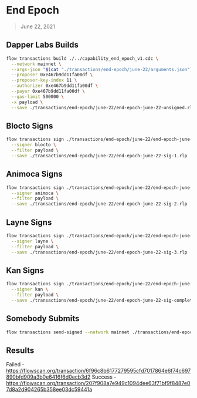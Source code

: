 # End Epoch
> June 22, 2021

## Dapper Labs Builds

```sh
flow transactions build ./../capability_end_epoch_v1.cdc \
  --network mainnet \
  --args-json "$(cat "./transactions/end-epoch/june-22/arguments.json")" \
  --proposer 0xe467b9dd11fa00df \
  --proposer-key-index 11 \
  --authorizer 0xe467b9dd11fa00df \
  --payer 0xe467b9dd11fa00df \
  --gas-limit 500000 \
  -x payload \
  --save ./transactions/end-epoch/june-22/end-epoch-june-22-unsigned.rlp
```

## Blocto Signs

```sh
flow transactions sign ./transactions/end-epoch/june-22/end-epoch-june-22-unsigned.rlp \
  --signer blocto \
  --filter payload \
  --save ./transactions/end-epoch/june-22/end-epoch-june-22-sig-1.rlp
```

## Animoca Signs

```sh
flow transactions sign ./transactions/end-epoch/june-22/end-epoch-june-22-sig-1.rlp \
  --signer animoca \
  --filter payload \
  --save ./transactions/end-epoch/june-22/end-epoch-june-22-sig-2.rlp
```

## Layne Signs

```sh
flow transactions sign ./transactions/end-epoch/june-22/end-epoch-june-22-sig-2.rlp \
  --signer layne \
  --filter payload \
  --save ./transactions/end-epoch/june-22/end-epoch-june-22-sig-3.rlp
```

## Kan Signs

```sh
flow transactions sign ./transactions/end-epoch/june-22/end-epoch-june-22-sig-3.rlp \
  --signer kan \
  --filter payload \
  --save ./transactions/end-epoch/june-22/end-epoch-june-22-sig-complete.rlp
```

## Somebody Submits

```sh
flow transactions send-signed --network mainnet ./transactions/end-epoch/june-22/end-epoch-june-22-sig-complete.rlp
```

## Results

Failed - https://flowscan.org/transaction/6f96c8b6177279595cfd7017864e6f74c697890bfd909a3b0e6416f6d0ecb3d2
Success - https://flowscan.org/transaction/207f908a7e949c1094dee63f71bf9f8487e07d8a2d904265b358ee03dc59441a
